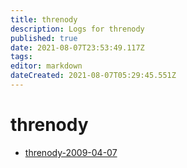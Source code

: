 ```yaml
---
title: threnody
description: Logs for threnody
published: true
date: 2021-08-07T23:53:49.117Z
tags: 
editor: markdown
dateCreated: 2021-08-07T05:29:45.551Z
---
```


# threnody

* [threnody-2009-04-07](threnody-2009-04-07)
